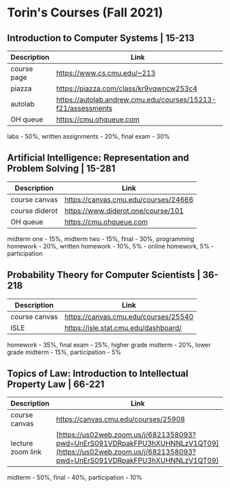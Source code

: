 # Torin's Courses (Fall 2021)

## Introduction to Computer Systems | 15-213 
| Description | Link |
|--|--|
| course page | https://www.cs.cmu.edu/~213 |
| piazza | https://piazza.com/class/kr9vqwncw253c4 |
| autolab | https://autolab.andrew.cmu.edu/courses/15213-f21/assessments |
| OH queue | https://cmu.ohqueue.com |
labs - 50%, written assignments - 20%, final exam - 30%

## Artificial Intelligence: Representation and Problem Solving | 15-281
| Description | Link |
|--|--|
| course canvas | https://canvas.cmu.edu/courses/24666 |
| course diderot | https://www.diderot.one/course/101 |
| OH queue | https://cmu.ohqueue.com |
midterm one - 15%, midterm two - 15%, final - 30%, programming homework - 20%, written homework - 10%, 5% - online homework, 5% - participation

## Probability Theory for Computer Scientists | 36-218
| Description | Link |
|--|--|
| course canvas | https://canvas.cmu.edu/courses/25540 |
| ISLE | https://isle.stat.cmu.edu/dashboard/ |
homework - 35%, final exam - 25%, higher grade midterm - 20%, lower grade midterm - 15%, participation - 5%

## Topics of Law: Introduction to Intellectual Property Law | 66-221
| Description | Link |
|--|--|
| course canvas | https://canvas.cmu.edu/courses/25908 |
| lecture zoom link | [https://us02web.zoom.us/j/6821358093?pwd=UnErS091VDRpakFPU3hXUHNNLzV1QT09](https://us02web.zoom.us/j/6821358093?pwd=UnErS091VDRpakFPU3hXUHNNLzV1QT09) |
midterm - 50%, final - 40%, participation - 10%
<!--stackedit_data:
eyJoaXN0b3J5IjpbMTU1MjkzMTg3NCwyNzQwMjY2MDYsLTEyNz
IwNjQ2MywtMjc3Mjg3NjQ5LC0xMjczMDEwOTMsMjA0NjAyMTAy
LDEyOTk3OTUxLDQzODA4NTk2OSwtMTUxMjM5MjQyOV19
-->